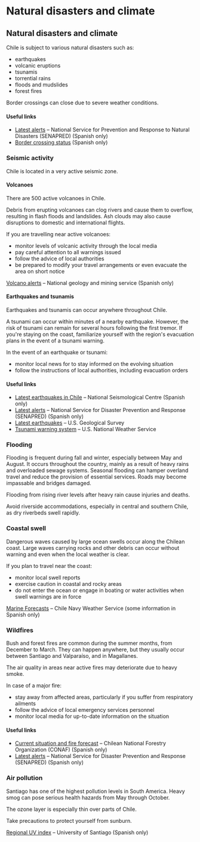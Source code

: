 # Natural disasters and climate

## Natural disasters and climate

Chile is subject to various natural disasters such as:

* earthquakes
* volcanic eruptions
* tsunamis
* torrential rains
* floods and mudslides
* forest fires

Border crossings can close due to severe weather conditions.

#### Useful links

* [Latest alerts](https://senapred.cl/informate/alertas) – National Service for Prevention and Response to Natural Disasters (SENAPRED) (Spanish only)
* [Border crossing status](http://www.pasosfronterizos.gov.cl/complejos-fronterizos/) (Spanish only)

### Seismic activity

Chile is located in a very active seismic zone.

#### Volcanoes

There are 500 active volcanoes in Chile.

Debris from erupting volcanoes can clog rivers and cause them to overflow, resulting in flash floods and landslides. Ash clouds may also cause disruptions to domestic and international flights.

If you are travelling near active volcanoes:

* monitor levels of volcanic activity through the local media
* pay careful attention to all warnings issued
* follow the advice of local authorities
* be prepared to modify your travel arrangements or even evacuate the area on short notice

[Volcano alerts](https://rnvv.sernageomin.cl/) – National geology and mining service (Spanish only)

#### Earthquakes and tsunamis

Earthquakes and tsunamis can occur anywhere throughout Chile.

A tsunami can occur within minutes of a nearby earthquake. However, the risk of tsunami can remain for several hours following the first tremor. If you're staying on the coast, familiarize yourself with the region's evacuation plans in the event of a tsunami warning.

In the event of an earthquake or tsunami:

* monitor local news for to stay informed on the evolving situation
* follow the instructions of local authorities, including evacuation orders

#### Useful links

* [Latest earthquakes in Chile](https://www.sismologia.cl/) – National Seismological Centre (Spanish only)
* [Latest alerts](https://senapred.cl/informate/alertas) – National Service for Disaster Prevention and Response (SENAPRED) (Spanish only)
* [Latest earthquakes](https://earthquake.usgs.gov/earthquakes/map/) – U.S. Geological Survey
* [Tsunami warning system](http://tsunami.gov/) – U.S. National Weather Service

### Flooding

Flooding is frequent during fall and winter, especially between May and August. It occurs throughout the country, mainly as a result of heavy rains and overloaded sewage systems. Seasonal flooding can hamper overland travel and reduce the provision of essential services. Roads may become impassable and bridges damaged.

Flooding from rising river levels after heavy rain cause injuries and deaths.

Avoid riverside accommodations, especially in central and southern Chile, as dry riverbeds swell rapidly.

### Coastal swell

Dangerous waves caused by large ocean swells occur along the Chilean coast. Large waves carrying rocks and other debris can occur without warning and even when the local weather is clear.

If you plan to travel near the coast:

* monitor local swell reports
* exercise caution in coastal and rocky areas
* do not enter the ocean or engage in boating or water activities when swell warnings are in force

[Marine Forecasts](https://meteoarmada.directemar.cl/prontus_meteo/site/edic/base/port/inicio.html) – Chile Navy Weather Service (some information in Spanish only)

### Wildfires

Bush and forest fires are common during the summer months, from December to March. They can happen anywhere, but they usually occur between Santiago and Valparaíso, and in Magallanes.

The air quality in areas near active fires may deteriorate due to heavy smoke.

In case of a major fire:

* stay away from affected areas, particularly if you suffer from respiratory ailments
* follow the advice of local emergency services personnel
* monitor local media for up-to-date information on the situation

#### Useful links

* [Current situation and fire forecast](https://www.conaf.cl/incendios/situacion-actual-y-pronostico-de-incendios/#reporteincendios) – Chilean National Forestry Organization (CONAF) (Spanish only)
* [Latest alerts](https://senapred.cl/informate/alertas) – National Service for Disaster Prevention and Response (SENAPRED) (Spanish only)

### Air pollution

Santiago has one of the highest pollution levels in South America. Heavy smog can pose serious health hazards from May through October.

The ozone layer is especially thin over parts of Chile.

Take precautions to protect yourself from sunburn.

[Regional UV index](https://www.indiceuv.cl/) – University of Santiago (Spanish only)